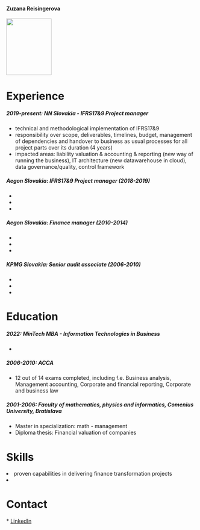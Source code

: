 <h4> Zuzana Reisingerova </h4>

<img src="https://user-images.githubusercontent.com/122103898/211145768-6a50ff48-becf-46a1-ba51-aaefd9686530.jpg" width="120" height="150">

<h1> Experience </h1>

<h5> 2019-present: NN Slovakia - IFRS17&9 Project manager </h5>
 <ul>
  <li> technical and methodological implementation of IFRS17&9 </li>
  <li> responsibility over scope, deliverables, timelines, budget, management of dependencies and handover to business as usual processes for all project parts over its duration (4 years) </li>
  <li> impacted areas: liability valuation & accounting & reporting (new way of running the business), IT architecture (new datawarehouse in cloud), data governance/quality, control framework </li>
</ul>
  
<h5> Aegon Slovakia: IFRS17&9 Project manager (2018-2019) </h5> 
 <ul>
  <li>  </li>
  <li>  </li>
  <li>  </li>
</ul>

<h5> Aegon Slovakia: Finance manager (2010-2014) </h5> 
 <ul>
  <li>  </li>
  <li>  </li>
  <li>  </li>
</ul>

<h5> KPMG Slovakia: Senior audit associate (2006-2010) </h5> 
 <ul>
  <li>  </li>
  <li>  </li>
  <li>  </li>
</ul>

<h1> Education </h1>

<h5> 2022: MinTech MBA - Information Technologies in Business </h5>
 <ul>
  <li>  </li> 
</ul>

<h5> 2006-2010: ACCA </h5>
 <ul>
  <li> 12 out of 14 exams completed, including f.e. Business analysis, Management accounting, Corporate and financial reporting, Corporate and business law </li> 
</ul>


<h5> 2001-2006: Faculty of mathematics, physics and informatics, Comenius University, Bratislava </h5>
 <ul>
  <li> Master in specialization: math - management </li>
  <li> Diploma thesis: Financial valuation of companies </li>
</ul>


<h1> Skills </h1>
<li> proven capabilities in delivering finance transformation projects </li>
<li>  </li>

<h1> Contact </h1>
* <a href="https://www.linkedin.com/in/zuzana-reisingerova-388977152/">LinkedIn</a>

<body>
<i class="fa-brands fa-linkedin"></i>
 </body>

